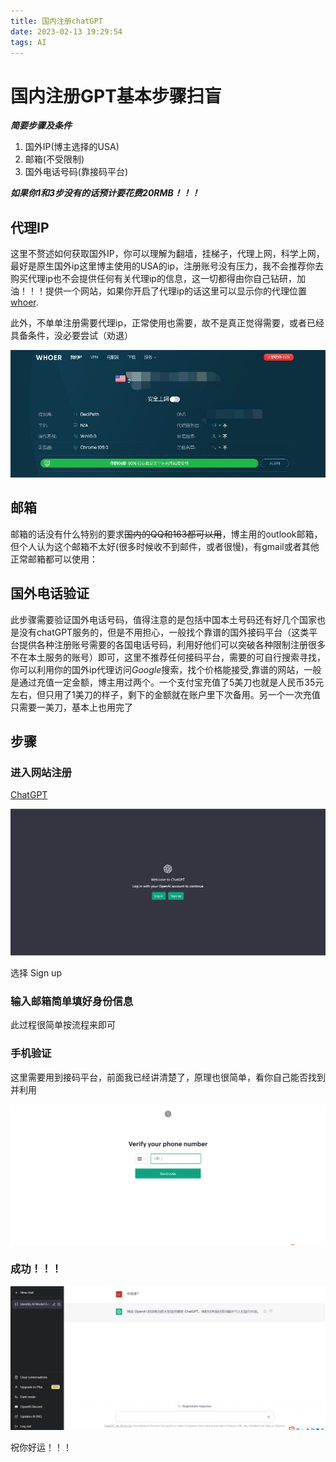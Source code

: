 ```yaml
---
title: 国内注册chatGPT
date: 2023-02-13 19:29:54
tags: AI
---
```


# 国内注册GPT基本步骤扫盲

<strong><em>简要步骤及条件</em></strong>

<ol>
    <li>国外IP(博主选择的USA)</li>
    <li>邮箱(不受限制)</li>
    <li>国外电话号码(靠接码平台)</li>
</ol>

<strong><em>如果你1和3步没有的话预计要花费20RMB！！！</em></strong>

## 代理IP

这里不赘述如何获取国外IP，你可以理解为翻墙，挂梯子，代理上网，科学上网，最好是原生国外ip这里博主使用的USA的ip，注册账号没有压力，我不会推荐你去购买代理ip也不会提供任何有关代理ip的信息，这一切都得由你自己钻研，加油！！！提供一个网站，如果你开启了代理ip的话这里可以显示你的代理位置 [whoer](https://whoer.net/zh "注意如果没有代理ip的话无法访问").

此外，不单单注册需要代理ip，正常使用也需要，故不是真正觉得需要，或者已经具备条件，没必要尝试（劝退）

![网站首页](../image/whoer.jpg "San Juan Mountains")

## 邮箱

邮箱的话没有什么特别的要求~~国内的QQ和163都可以用~~，博主用的outlook邮箱，但个人认为这个邮箱不太好(很多时候收不到邮件，或者很慢)，有gmail或者其他正常邮箱都可以使用：

## 国外电话验证

此步骤需要验证国外电话号码，值得注意的是包括中国本土号码还有好几个国家也是没有chatGPT服务的，但是不用担心，一般找个靠谱的国外接码平台（这类平台提供各种注册账号需要的各国电话号码，利用好他们可以突破各种限制注册很多不在本土服务的账号）即可，这里不推荐任何接码平台，需要的可自行搜索寻找，你可以利用你的国外ip代理访问<em>Google</em>搜索，找个价格能接受,靠谱的网站，一般是通过充值一定金额，博主用过两个。一个支付宝充值了5美刀也就是人民币35元左右，但只用了1美刀的样子，剩下的金额就在账户里下次备用。另一个一次充值只需要一美刀，基本上也用完了



## 步骤

### 进入网站注册

[ChatGPT](https://chat.openai.com/)

![注册](../image/register.jpg)

选择 Sign up

### 输入邮箱简单填好身份信息

此过程很简单按流程来即可

### 手机验证

这里需要用到接码平台，前面我已经讲清楚了，原理也很简单，看你自己能否找到并利用

![手机](../image/phone.jpg)

### 成功！！！

![成功](../image/ses.jpg)

祝你好运！！！
